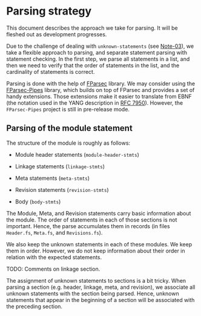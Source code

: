 # Parsing strategy

This document describes the approach we take for parsing.
It will be fleshed out as development progresses.

Due to the challenge of dealing with `unknown-statements` (see [Note-03](03-UnknownStatements.md)),
we take a flexible approach to parsing, and separate statement parsing with statement checking.
In the first step, we parse all statements in a list, and then we need to verify that the order
of statements in the list, and the cardinality of statements is correct.

Parsing is done with the help of [FParsec](http://www.quanttec.com/fparsec/) library.
We may consider using the [FParsec-Pipes](http://rspeele.github.io/FParsec-Pipes/Intro.html) library,
which builds on top of FParsec and provides a set of handy extensions. Those extensions make
it easier to translate from EBNF (the notation used in the YANG description in
[RFC 7950](https://tools.ietf.org/html/rfc7950#section-14)). However, the `FParsec-Pipes`
project is still in pre-release mode.

## Parsing of the module statement

The structure of the module is roughly as follows:

- Module header statements (`module-header-stmts`)

- Linkage statements (`linkage-stmts`)

- Meta statements (`meta-stmts`)

- Revision statements (`revision-stmts`)

- Body (`body-stmts`)

The Module, Meta, and Revision statements carry basic information about the module.
The order of statements in each of those sections is not important. Hence, the parse
accumulates them in records (in files `Header.fs`, `Meta.fs`, and `Revisions.fs`).

We also keep the unknown statements in each of these modules. We keep them in order.
However, we do not keep information about their order in relation with the expected
statements.

TODO: Comments on linkage section.

The assignment of unknown statements to sections is a bit tricky. When parsing a section
(e.g. header, linkage, meta, and revision), we associate all unknown statements with
the section being parsed. Hence, unknown statements that appear in the beginning of a section
will be associated with the preceding section.
